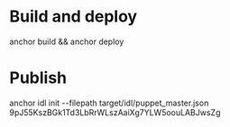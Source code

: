 # Build and deploy
anchor build && anchor deploy

# Publish
anchor idl init --filepath target/idl/puppet_master.json 9pJ55KszBGk1Td3LbRrWLszAaiXg7YLW5oouLABJwsZg
